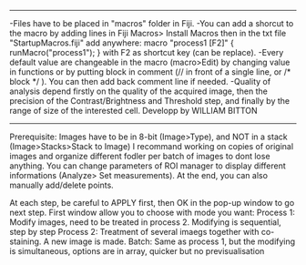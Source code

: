 *******************************************************************************************
-Files have to be placed in "macros" folder in Fiji.
-You can add a shorcut to the macro by adding lines in Fiji Macros> Install Macros
then in the txt file "StartupMacros.fiji" add anywhere: 
	macro "process1 [F2]" {
			runMacro("process1");
		}
with F2 as shortcut key (can be replace).
-Every default value are changeable in the macro (macro>Edit) by changing value in functions or
by putting block in comment (// in front of a single line, or /* block */ ). You can then add back
comment line if needed.
-Quality of analysis depend firstly on the quality of the acquired image, then the precision of the
Contrast/Brightness and Threshold step, and finally by the range of size of the interested cell.
Developp by WILLIAM BITTON
*******************************************************************************************
Prerequisite: Images have to be in 8-bit (Image>Type), and NOT in a stack (Image>Stacks>Stack to Image)
I recommand working on copies of original images and organize different fodler per batch of images to dont lose anything.
You can change parameters of ROI manager to display different informations (Analyze> Set measurements). At the end, you can also
manually add/delete points.


At each step, be careful to APPLY first, then OK in the pop-up window to go next step.
First window allow you to choose with mode you want:
Process 1: Modify images, need to be treated in process 2. Modifying is sequential, step by step
Process 2: Treatment of several imaegs together with co-staining. A new image is made.
Batch: Same as process 1, but the modifying is simultaneous, options are in array, quicker but no previsualisation
